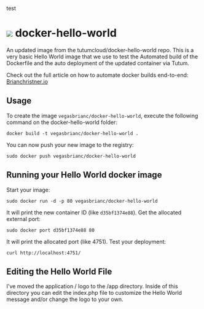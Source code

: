 test

[![](https://badge.imagelayers.io/vegasbrianc/docker-hello-world.svg)](https://imagelayers.io/?images=vegasbrianc/docker-hello-world:latest 'Get your own badge on imagelayers.io')
docker-hello-world
==================

An updated image from the tutumcloud/docker-hello-world repo. This is a very basic Hello World image that we use to test the Automated build of the Dockerfile and the auto deployment of the updated container via Tutum.

Check out the full article on how to automate docker builds end-to-end: [Brianchristner.io](https://www.brianchristner.io/how-to-automate-docker-builds-end-to-end/)


Usage
-----

To create the image `vegasbrianc/docker-hello-world`, execute the following command on the docker-hello-world folder:

	docker build -t vegasbrianc/docker-hello-world .

You can now push your new image to the registry:

	sudo docker push vegasbrianc/docker-hello-world


Running your Hello World docker image
-------------------------------------

Start your image:

	sudo docker run -d -p 80 vegasbrianc/docker-hello-world

It will print the new container ID (like `d35bf1374e88`). Get the allocated external port:

	sudo docker port d35bf1374e88 80

It will print the allocated port (like 4751). Test your deployment:

	curl http://localhost:4751/


Editing the Hello World File
----------------------------
I've moved the application / logo to the /app directory. Inside of this directory you can edit the index.php file to customize the Hello World message and/or change the logo to your own.

